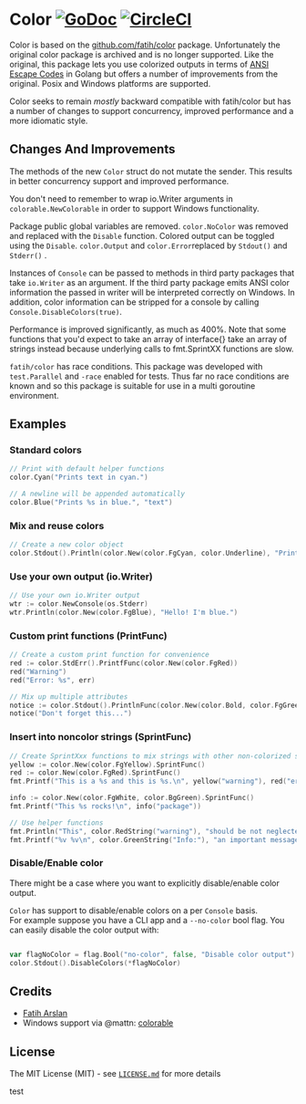 # Color [![GoDoc](https://godoc.org/github.com/heroku/color?status.svg)](https://godoc.org/github.com/heroku/color) [![CircleCI](https://circleci.com/gh/heroku/color.svg?style=svg)](https://circleci.com/gh/heroku/color)

Color is based on the [github.com/fatih/color](https://github.com/fatih/color) package. Unfortunately the original
color package is archived and is no longer supported. Like the original, this package lets you use colorized outputs in 
terms of [ANSI Escape Codes](http://en.wikipedia.org/wiki/ANSI_escape_code#Colors) in Golang but offers a number of 
improvements from the original. Posix and Windows platforms are supported.  

Color seeks to remain *mostly* backward compatible with fatih/color but has a number of changes to support concurrency,
improved performance and a more idiomatic style. 

## Changes And Improvements 

The methods of the new `Color` struct do not mutate the sender. This
results in better concurrency support and improved performance. 

You don't need to remember to wrap io.Writer arguments in `colorable.NewColorable` in order to support Windows functionality.

Package public global variables are removed.  `color.NoColor` was removed and replaced with the `Disable` function.
 Colored output can be toggled using the `Disable`. `color.Output` and `color.Error`replaced by `Stdout()` and `Stderr()` 
.  

Instances of `Console` can be passed to methods in third party packages that take `io.Writer` as an argument. If the 
 third party package emits ANSI color information the passed in writer will be interpreted correctly on Windows. In 
 addition, color information can be stripped for a console by calling `Console.DisableColors(true)`.

Performance is improved significantly, as much as 400%.  Note that some functions that you'd expect to take an 
array of interface{} take an array of strings instead because underlying calls to fmt.SprintXX functions are slow. 

`fatih/color` has race conditions.  This package was developed with `test.Parallel` and `-race` enabled for tests. Thus 
far no race conditions are known and so this package is suitable for use in a multi goroutine environment. 

## Examples

### Standard colors

```go
// Print with default helper functions
color.Cyan("Prints text in cyan.")

// A newline will be appended automatically
color.Blue("Prints %s in blue.", "text")
```

### Mix and reuse colors

```go
// Create a new color object
color.Stdout().Println(color.New(color.FgCyan, color.Underline), "Prints cyan text with an underline.")
```

### Use your own output (io.Writer)

```go
// Use your own io.Writer output
wtr := color.NewConsole(os.Stderr)
wtr.Println(color.New(color.FgBlue), "Hello! I'm blue.")
```

### Custom print functions (PrintFunc)

```go
// Create a custom print function for convenience
red := color.StdErr().PrintfFunc(color.New(color.FgRed))
red("Warning")
red("Error: %s", err)

// Mix up multiple attributes
notice := color.Stdout().PrintlnFunc(color.New(color.Bold, color.FgGreen))
notice("Don't forget this...")
```
### Insert into noncolor strings (SprintFunc)

```go
// Create SprintXxx functions to mix strings with other non-colorized strings:
yellow := color.New(color.FgYellow).SprintFunc()
red := color.New(color.FgRed).SprintFunc()
fmt.Printf("This is a %s and this is %s.\n", yellow("warning"), red("error"))

info := color.New(color.FgWhite, color.BgGreen).SprintFunc()
fmt.Printf("This %s rocks!\n", info("package"))

// Use helper functions
fmt.Println("This", color.RedString("warning"), "should be not neglected.")
fmt.Printf("%v %v\n", color.GreenString("Info:"), "an important message.")
```
### Disable/Enable color
 
There might be a case where you want to explicitly disable/enable color output. 

`Color` has support to disable/enable colors on a per `Console` basis.  
For example suppose you have a CLI app and a `--no-color` bool flag. You 
can easily disable the color output with:

```go

var flagNoColor = flag.Bool("no-color", false, "Disable color output")
color.Stdout().DisableColors(*flagNoColor)

```
## Credits

 * [Fatih Arslan](https://github.com/fatih)
 * Windows support via @mattn: [colorable](https://github.com/mattn/go-colorable)

## License

The MIT License (MIT) - see [`LICENSE.md`](https://github.com/heroku/color/blob/master/LICENSE) for more details


test
